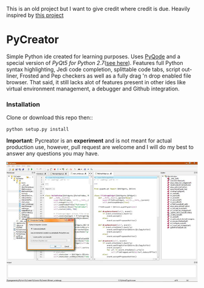 This is an old project but I want to give credit where credit is due. Heavily inspired by [this project](https://github.com/fortharris/Pcode)

# PyCreator
Simple Python ide created for learning purposes. Uses [PyQode](https://github.com/pyQode/pyQode) and a special version of _PyQt5 for Python 2.7_([see here](http://abstractfactory.io/blog/pyqt5-1-1-for-python-2-7/)). Features full Python syntax highlighting, Jedi code completion, splittable code tabs, script out-liner, Frosted and Pep checkers as well as a fully drag 'n drop enabled file browser. That said, it still lacks alot of features present in other ides like virtual environment management, a debugger and Github integration. 

### Installation
Clone or download this repo then::

    python setup.py install

**Important**: Pycreator is an **experiment** and is not meant for actual production use, however, pull request are welcome and I will do my best to answer any questions you may have.

![PyCreator Screenshot](https://github.com/Zachacious/PyCreator/blob/master/screenshot.jpg)

